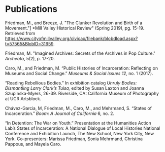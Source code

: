 # **Publications**

Friedman, M., and Breeze, J. "The Clunker Revolution and Birth of a Movement."] *Mill Valley Historical Review" (Spring 2019), pg. 15-19. Retrieved from https://www.cityofmillvalley.org/civicax/filebank/blobdload.aspx?t=57565&BlobID=31659. 

Friedman, M. "Imagined Archives: Secrets of the Archives in Pop Culture." *Archeota*, 5(2), p. 17-20. 

Caro, M., and Friedman, M. “Public Histories of Incarceration: Reflecting on Museums and Social Change.” *Museums & Social Issues 12*, no. 1 (2017).

“Reading Rebellious Bodies.” In exhibition catalog *Unruly Bodies: Dismantling Larry Clark’s Tulsa,* edited by Susan Laxton and Joanna Szupinska-Myers, 26-39. Riverside, CA: California Museum of Photography at UCR Artsblock.  

Chávez-Garcia, M, Friedman, M., Caro, M., and Mehrmand, S. “States of Incarceration.” *Boom: A Journal of California* 6, no. 2.

“In Detention: The War on Youth.” Presentation at the Humanities Action Lab’s States of Incarceration: A National Dialogue of Local Histories National Conference and Exhibition Launch, The New School, New York City, New York. Co-presenters: Marissa Friedman, Sonia Mehrmand, Christina Pappous, and Mayela Caro.
